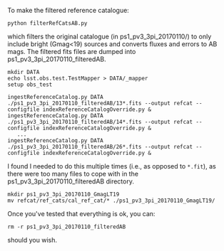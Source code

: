 To make the filtered reference catalogue:

```
python filterRefCatsAB.py
```
which filters the original catalogue (in ps1_pv3_3pi_20170110/) to only include bright (Gmag<19) sources and converts fluxes and errors to AB mags. The filtered fits files are dumped into ps1_pv3_3pi_20170110_filteredAB.

```
mkdir DATA
echo lsst.obs.test.TestMapper > DATA/_mapper
setup obs_test
``` 

```
ingestReferenceCatalog.py DATA ./ps1_pv3_3pi_20170110_filteredAB/13*.fits --output refcat --configfile indexReferenceCatalogOverride.py &
ingestReferenceCatalog.py DATA ./ps1_pv3_3pi_20170110_filteredAB/14*.fits --output refcat --configfile indexReferenceCatalogOverride.py &
   ...
ingestReferenceCatalog.py DATA ./ps1_pv3_3pi_20170110_filteredAB/26*.fits --output refcat --configfile indexReferenceCatalogOverride.py &
```
I found I needed to do this multiple times (i.e., as opposed to `*.fit`), as there were too many files to cope with in the ps1_pv3_3pi_20170110_filteredAB directory.

```
mkdir ps1_pv3_3pi_20170110_GmagLT19
mv refcat/ref_cats/cal_ref_cat/* ./ps1_pv3_3pi_20170110_GmagLT19/
```

Once you've tested that everything is ok, you can:
```
rm -r ps1_pv3_3pi_20170110_filteredAB
```
should you wish.
